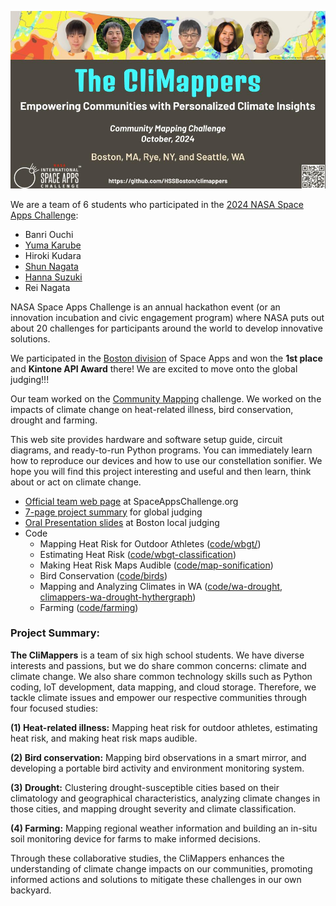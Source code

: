 <p align="center">
  <img src="images/climappers-logo.jpg" width="750" />
</p>

We are a team of 6 students who participated in the [2024 NASA Space Apps Challenge](https://www.spaceappschallenge.org/nasa-space-apps-2024/):

- Banri Ouchi
- [Yuma Karube](https://github.com/Pumagon)
- Hiroki Kudara
- [Shun Nagata](https://github.com/shunnagata35)
- [Hanna Suzuki](https://github.com/HSSBoston/)
- Rei Nagata

NASA Space Apps Challenge is an annual hackathon event (or an innovation incubation and civic engagement program) where NASA puts out about 20 challenges for participants around the world to develop innovative solutions.

We participated in the [Boston division](http://spaceappsboston.org/) of Space Apps and won the **1st place** and **Kintone API Award** there! We are excited to move onto the global judging!!!

<!--
We are excited to receive [a Global Finalist Honorable Mention](https://www.spaceappschallenge.org/2023/awards/honorable-mentions/) from 8,715 teams worldwide (57,999 participants from 152 countries) by NASA and 13 other nations' space agencies!
-->

Our team worked on the [Community Mapping](https://www.spaceappschallenge.org/nasa-space-apps-2024/challenges/community-mapping/) challenge. We worked on the impacts of climate change on heat-related illness, bird conservation, drought and farming. 

<!--
We built "smart" mirrors and picture frames, each of which downloads NASA's sonification data, replays its audio portion with a speaker and displays its video/image portion with a digital display. We also designed a new sonification algorithm that sonifies constellations. Our ultimate goal is to embed sonification to daily life and better disseminate cosmic soundscape. 
-->

This web site provides hardware and software setup guide, circuit diagrams, and ready-to-run Python programs. You can immediately learn how to reproduce our devices and how to use our constellation sonifier. We hope you will find this project interesting and useful and then learn, think about or act on climate change. 

- [Official team web page](https://www.spaceappschallenge.org/nasa-space-apps-2024/find-a-team/the-climappers/) at SpaceAppsChallenge.org
- [7-page project summary](https://docs.google.com/presentation/d/1-i9Uh-I4eNe0UzF6vLKNDByFIklReVsbWXHKadZfBYQ/edit?usp=sharing) for global judging
- [Oral Presentation slides](https://docs.google.com/presentation/d/1WeamII1KqAWI8Ihfe29W0ET_eX6rFyID953sO8JrFNA/edit?usp=sharing) at Boston local judging
- Code
  - Mapping Heat Risk for Outdoor Athletes ([code/wbgt/](code/wbgt/))
  - Estimating Heat Risk ([code/wbgt-classification](code/wbgt-classification))
  - Making Heat Risk Maps Audible ([code/map-sonification](code/map-sonification))
  - Bird Conservation ([code/birds](code/birds))
  - Mapping and Analyzing Climates in WA ([code/wa-drought](wa-drought), [climappers-wa-drought-hythergraph](https://github.com/Pumagon/climappers-wa-drought-hythergraph))
  - Farming ([code/farming](code/farming))

<!-- 
- [Oral presentation video](https://youtu.be/knsCNAubOXA) for Boston local judging

- [Smart mirrors and picture frames](prototypes/)
- [Constellation Sonifier](sonifier/)
- Hardware setup: Required hardware, LED matrix wiring, e-paper wiring, circuit diagrams, and DIY tips.
- Software code: Raspberry Pi OS setup, required software libraries, online service accounts, and Python code.
<!-- Press coverage https://youtu.be/PuvCo-NGgwE -->

### Project Summary:

**The CliMappers** is a team of six high school students. We have diverse interests and passions, but we do share common concerns: climate and climate change. We also share common technology skills such as Python coding, IoT development, data mapping, and cloud storage. Therefore, we tackle climate issues and empower our respective communities through four focused studies:

**(1) Heat-related illness:** Mapping heat risk for outdoor athletes, estimating heat risk, and making heat risk maps audible.

**(2) Bird conservation:** Mapping bird observations in a smart mirror, and developing a portable bird activity and environment monitoring system. 

**(3) Drought:** Clustering drought-susceptible cities based on their climatology and geographical characteristics, analyzing climate changes in those cities, and mapping drought severity and climate classification.

**(4) Farming:** Mapping regional weather information and building an in-situ soil monitoring device for farms to make informed decisions. 

Through these collaborative studies, the CliMappers enhances the understanding of climate change impacts on our communities, promoting informed actions and solutions to mitigate these challenges in our own backyard.


